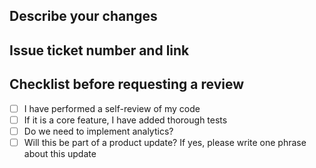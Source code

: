 ## Describe your changes
## Issue ticket number and link
## Checklist before requesting a review
- [ ]  I have performed a self-review of my code
- [ ]  If it is a core feature, I have added thorough tests
- [ ]  Do we need to implement analytics?
- [ ]  Will this be part of a product update? If yes, please write one phrase about this update
